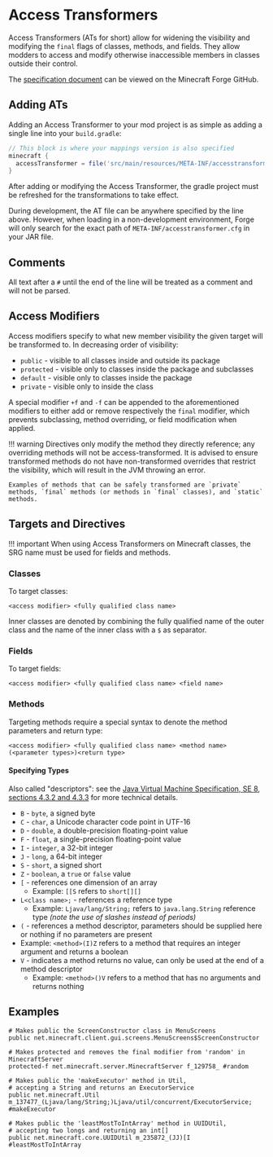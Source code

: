 Access Transformers
===================

Access Transformers (ATs for short) allow for widening the visibility and modifying the `final` flags of classes, methods, and fields. They allow modders to access and modify otherwise inaccessible members in classes outside their control.

The [specification document][specs] can be viewed on the Minecraft Forge GitHub.

Adding ATs
----------

Adding an Access Transformer to your mod project is as simple as adding a single line into your `build.gradle`:

```groovy
// This block is where your mappings version is also specified
minecraft {
  accessTransformer = file('src/main/resources/META-INF/accesstransformer.cfg')
}
```

After adding or modifying the Access Transformer, the gradle project must be refreshed for the transformations to take effect.

During development, the AT file can be anywhere specified by the line above. However, when loading in a non-development environment, Forge will only search for the exact path of `META-INF/accesstransformer.cfg` in your JAR file.

Comments
--------

All text after a `#` until the end of the line will be treated as a comment and will not be parsed.

Access Modifiers
----------------

Access modifiers specify to what new member visibility the given target will be transformed to. In decreasing order of visibility:

* `public` - visible to all classes inside and outside its package
* `protected` - visible only to classes inside the package and subclasses
* `default` - visible only to classes inside the package
* `private` - visible only to inside the class

A special modifier `+f` and `-f` can be appended to the aforementioned modifiers to either add or remove respectively the `final` modifier, which prevents subclassing, method overriding, or field modification when applied.

!!! warning
    Directives only modify the method they directly reference; any overriding methods will not be access-transformed. It is advised to ensure transformed methods do not have non-transformed overrides that restrict the visibility, which will result in the JVM throwing an error.
    
    Examples of methods that can be safely transformed are `private` methods, `final` methods (or methods in `final` classes), and `static` methods.

Targets and Directives
----------------------

!!! important
    When using Access Transformers on Minecraft classes, the SRG name must be used for fields and methods.

### Classes
To target classes:
```
<access modifier> <fully qualified class name>
```
Inner classes are denoted by combining the fully qualified name of the outer class and the name of the inner class with a `$` as separator.

### Fields
To target fields:
```
<access modifier> <fully qualified class name> <field name>
```

### Methods
Targeting methods require a special syntax to denote the method parameters and return type:
```
<access modifier> <fully qualified class name> <method name>(<parameter types>)<return type>
```

#### Specifying Types

Also called "descriptors": see the [Java Virtual Machine Specification, SE 8, sections 4.3.2 and 4.3.3][jvmdescriptors] for more technical details.

* `B` - `byte`, a signed byte
* `C` - `char`, a Unicode character code point in UTF-16
* `D` - `double`, a double-precision floating-point value
* `F` - `float`, a single-precision floating-point value
* `I` - `integer`, a 32-bit integer
* `J` - `long`, a 64-bit integer
* `S` - `short`, a signed short
* `Z` - `boolean`, a `true` or `false` value
* `[` - references one dimension of an array
  * Example: `[[S` refers to `short[][]`
* `L<class name>;` - references a reference type
  * Example: `Ljava/lang/String;` refers to `java.lang.String` reference type _(note the use of slashes instead of periods)_
* `(` - references a method descriptor, parameters should be supplied here or nothing if no parameters are present
 * Example: `<method>(I)Z` refers to a method that requires an integer argument and returns a boolean
* `V` - indicates a method returns no value, can only be used at the end of a method descriptor
  * Example: `<method>()V` refers to a method that has no arguments and returns nothing

Examples
--------

```
# Makes public the ScreenConstructor class in MenuScreens
public net.minecraft.client.gui.screens.MenuScreens$ScreenConstructor

# Makes protected and removes the final modifier from 'random' in MinecraftServer
protected-f net.minecraft.server.MinecraftServer f_129758_ #random

# Makes public the 'makeExecutor' method in Util,
# accepting a String and returns an ExecutorService
public net.minecraft.Util m_137477_(Ljava/lang/String;)Ljava/util/concurrent/ExecutorService; #makeExecutor

# Makes public the 'leastMostToIntArray' method in UUIDUtil,
# accepting two longs and returning an int[]
public net.minecraft.core.UUIDUtil m_235872_(JJ)[I #leastMostToIntArray
```

[specs]: https://github.com/MinecraftForge/AccessTransformers/blob/master/FMLAT.md
[jvmdescriptors]: https://docs.oracle.com/javase/specs/jvms/se8/html/jvms-4.html#jvms-4.3.2
